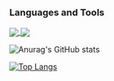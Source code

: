 ### Languages and Tools

<a href="https://github.com/anuraghazra/github-readme-stats">
  <img align="center" src="https://github-readme-stats.vercel.app/api/pin/?username=anuraghazra&repo=github-readme-stats" />
</a>
<a href="https://github.com/anuraghazra/convoychat">
  <img align="center" src="https://github-readme-stats.vercel.app/api/pin/?username=anuraghazra&repo=convoychat" />
</a>

![Anurag's GitHub stats](https://github-readme-stats.vercel.app/api?username=samandarabdulaxatov&show_icons=true)

[![Top Langs](https://github-readme-stats.vercel.app/api/top-langs/?username=samandarabdulaxatov&langs_count=8)](https://github.com/anuraghazra/github-readme-stats)
